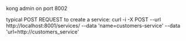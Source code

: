 kong admin on port 8002

typical POST REQUEST to create a service:
curl -i -X POST --url http://localhost:8001/services/ --data 'name=customers-service' --data 'url=http://customers_service'